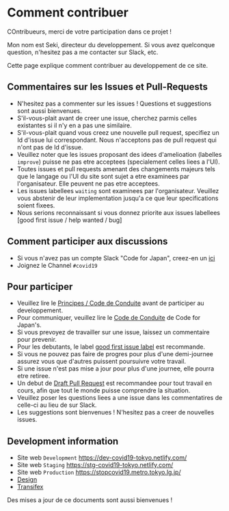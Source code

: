 # Comment contribuer

COntribueurs, merci de votre participation dans ce projet !

Mon nom est Seki, directeur du developpement. Si vous avez quelconque question, n'hesitez pas a me contacter sur Slack, etc.

Cette page explique comment contribuer au developpement de ce site.

## Commentaires sur les Issues et Pull-Requests
* N'hesitez pas a commenter sur les issues ! Questions et suggestions sont aussi bienvenues.
* S'il-vous-plait avant de creer une issue, cherchez parmis celles existantes si il n'y en a pas une similaire.
* S'il-vous-plait quand vous creez une nouvelle pull request, specifiez un Id d'issue lui correspondant. Nous n'acceptons pas de pull request qui n'ont pas de Id d'issue.
* Veuillez noter que les issues proposant des idees d'amelioation (labelles `improve`) puisse ne pas etre acceptees (specialement celles liees a l'UI).
* Toutes issues et pull requests amenant des changements majeurs tels que le langage ou l'UI du site sont sujet a etre examinees par l'organisateur. Elle peuvent ne pas etre acceptees.
* Les issues labellees `waiting` sont examinees par l'organisateur. Veuillez vous abstenir de leur implementation jusqu'a ce que leur specifications soient fixees.
* Nous serions reconnaissant si vous donnez priorite aux issues labellees [good first issue / help wanted / bug]

## Comment participer aux discussions
* Si vous n'avez pas un compte Slack "Code for Japan", creez-en un [ici](https://cfjslackin.herokuapp.com/)
* Joignez le Channel `#covid19`

## Pour participer
* Veuillez lire le [Principes / Code de Conduite](./CODE_OF_CONDUCT.md) avant de participer au developpement.
* Pour communiquer, veuillez lire le [Code de Conduite](https://github.com/codeforjapan/codeofconduct) de Code for Japan's.
* Si vous prevoyez de travailler sur une issue, laissez un commentaire pour prevenir.
* Pour les debutants, le label [good first issue label](https://github.com/tokyo-metropolitan-gov/covid19/issues?q=is%3Aissue+is%3Aopen+label%3A%22good+first+issue%22) est recommande.
* Si vous ne pouvez pas faire de progres pour plus d'une demi-journee assurez vous que d'autres puissent poursuivre votre travail.
* Si une issue n'est pas mise a jour pour plus d'une journee, elle pourra etre retiree.
* Un debut de [Draft Pull Request](https://help.github.com/en/github/collaborating-with-issues-and-pull-requests/about-pull-requests#draft-pull-requests) est recommandee pour tout travail en cours, afin que tout le monde puisse comprendre la situation.
* Veuillez poser les questions liees a une issue dans les commentatires de celle-ci au lieu de sur Slack.
* Les suggestions sont bienvenues ! N'hesitez pas a creer de nouvelles issues.

## Development information
* Site web `Development` https://dev-covid19-tokyo.netlify.com/
* Site web `Staging` https://stg-covid19-tokyo.netlify.com/
* Site web `Production` https://stopcovid19.metro.tokyo.lg.jp/
* [Design](https://www.figma.com/file/V7vt80p2gauhdgTZeVNbgj/UI%E3%83%87%E3%82%B6%E3%82%A4%E3%83%B3?node-id=121%3A156)
* [Transifex](https://www.transifex.com/stopcovid19-tokyo/stopcovid19tokyo)

Des mises a jour de ce documents sont aussi bienvenues !
